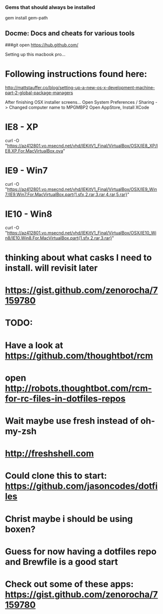 
### Gems that should always be installed

gem install gem-path

## Docme: Docs and cheats for various tools

###git
open https://hub.github.com/

Setting up this macbook pro...

# Following instructions found here:
http://mattstauffer.co/blog/setting-up-a-new-os-x-development-machine-part-2-global-package-managers

After finishing OSX installer screens...
Open System Preferences / Sharing -> Changed computer name to MPGMBP2
Open AppStore, Install XCode

# IE8 - XP
curl -O "https://az412801.vo.msecnd.net/vhd/IEKitV1_Final/VirtualBox/OSX/IE8_XP/IE8.XP.For.MacVirtualBox.ova"
# IE9 - Win7
curl -O "https://az412801.vo.msecnd.net/vhd/IEKitV1_Final/VirtualBox/OSX/IE9_Win7/IE9.Win7.For.MacVirtualBox.part{1.sfx,2.rar,3.rar,4.rar,5.rar}"
# IE10 - Win8
curl -O "https://az412801.vo.msecnd.net/vhd/IEKitV1_Final/VirtualBox/OSX/IE10_Win8/IE10.Win8.For.MacVirtualBox.part{1.sfx,2.rar,3.rar}"

# thinking about what casks I need to install. will revisit later
# https://gist.github.com/zenorocha/7159780

# TODO:
# Have a look at https://github.com/thoughtbot/rcm
# open http://robots.thoughtbot.com/rcm-for-rc-files-in-dotfiles-repos
# Wait maybe use fresh instead of oh-my-zsh
# http://freshshell.com
# Could clone this to start: https://github.com/jasoncodes/dotfiles
# Christ maybe i should be using boxen?
# Guess for now having a dotfiles repo and Brewfile is a good start

# Check out some of these apps: https://gist.github.com/zenorocha/7159780
